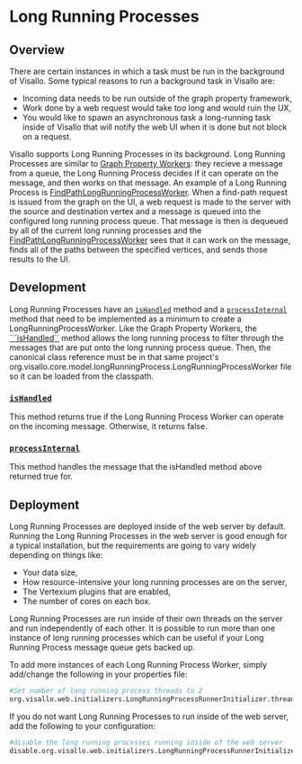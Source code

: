 # Long Running Processes

## Overview

There are certain instances in which a task must be run in the background of Visallo.  Some typical reasons to run a background task in Visallo are:

* Incoming data needs to be run outside of the graph property framework,
* Work done by a web request would take too long and would ruin the UX,
* You would like to spawn an asynchronous task a long-running task inside of Visallo that will notify the web UI when it is done but not block on a request.

Visallo supports Long Running Processes in its background.  Long Running Processes are similar to [Graph Property Workers](./graphpropertyworkers.md): they recieve a message from a queue, the Long Running Process decides if it can operate on the message, and then works on that message.  An example of a Long Running Process is [FindPathLongRunningProcessWorker](../../java/org/visallo/core/model/longRunningProcess/FindPathLongRunningProcessWorker.html).  When a find-path request is issued from the graph on the UI, a web request is made to the server with the source and destination vertex and a message is queued into the configured long running process queue.  That message is then is dequeued by all of the current long running processes and the [FindPathLongRunningProcessWorker](../../java/org/visallo/core/model/longRunningProcess/FindPathLongRunningProcessWorker.html) sees that it can work on the message, finds all of the paths between the specified vertices, and sends those results to the UI.

## Development

Long Running Processes have an [```isHandled```](../../java/org/visallo/core/model/longRunningProcess/LongRunningProcessWorker.html#isHandled-org.json.JSONObject-) method and a [```processInternal```](../../java/org/visallo/core/model/longRunningProcess/LongRunningProcessWorker.html#processInternal-org.json.JSONObject-) method that need to be implemented as a minimum to create a LongRunningProcessWorker.  Like the Graph Property Workers, the [```isHandled``](../../java/org/visallo/core/model/longRunningProcess/LongRunningProcessWorker.html#isHandled-org.json.JSONObject-) method allows the long running process to filter through the messages that are put onto the long running process queue.  Then, the canonical class reference must be in that same project's org.visallo.core.model.longRunningProcess.LongRunningProcessWorker file so it can be loaded from the classpath.

### [```isHandled```](../../java/org/visallo/core/model/longRunningProcess/LongRunningProcessWorker.html#isHandled-org.json.JSONObject-) 
This method returns true if the Long Running Process Worker can operate on the incoming message.  Otherwise, it returns false.

### [```processInternal```](../../java/org/visallo/core/model/longRunningProcess/LongRunningProcessWorker.html#processInternal-org.json.JSONObject-) 
This method handles the message that the isHandled method above returned true for.

## Deployment

Long Running Processes are deployed inside of the web server by default.  Running the Long Running Processes in the web server is good enough for a typical installation, but the requirements are going to vary widely depending on things like:

* Your data size, 
* How resource-intensive your long running processes are on the server,
* The Vertexium plugins that are enabled,
* The number of cores on each box.

Long Running Processes are run inside of their own threads on the server and run independently of each other.  It is possible to run more than one instance of long running processes which can be useful if your Long Running Process message queue gets backed up. 

To add more instances of each Long Running Process Worker, simply add/change the following in your properties file:

```bash
#Set number of long running process threads to 2
org.visallo.web.initializers.LongRunningProcessRunnerInitializer.threadCount=2
```

If you do not want Long Running Processes to run inside of the web server, add the following to your configuration:

```bash
#disable the long running processes running inside of the web server
disable.org.visallo.web.initializers.LongRunningProcessRunnerInitializer=true
```

